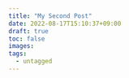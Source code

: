 ```yaml
---
title: "My Second Post"
date: 2022-08-17T15:10:37+09:00
draft: true
toc: false
images:
tags:
  - untagged
---
```


